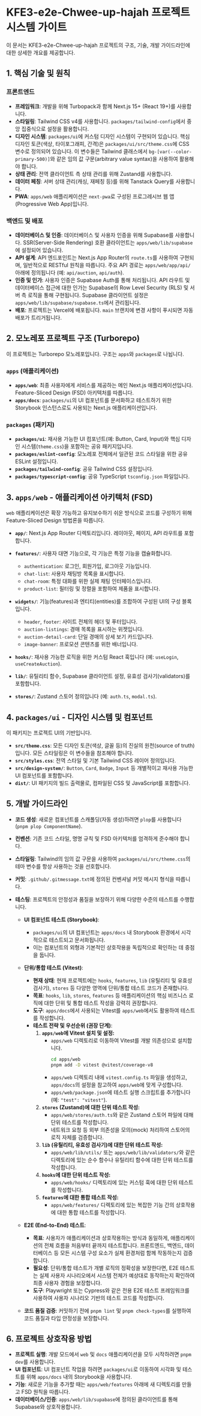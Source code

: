 # KFE3-e2e-Chwee-up-hajah 프로젝트 시스템 가이트

이 문서는 KFE3-e2e-Chwee-up-hajah 프로젝트의 구조, 기술, 개발 가이드라인에 대한 상세한 개요를 제공합니다.

## 1. 핵심 기술 및 원칙

### 프론트엔드
- **프레임워크**: 개발을 위해 Turbopack과 함께 Next.js 15+ (React 19+)를 사용합니다.
- **스타일링**: Tailwind CSS v4를 사용합니다. `packages/tailwind-config`에서 중앙 집중식으로 설정을 활용합니다.
- **디자인 시스템**: `packages/ui`에 커스텀 디자인 시스템이 구현되어 있습니다. 핵심 디자인 토큰(색상, 타이포그래피, 간격)은 `packages/ui/src/theme.css`에 CSS 변수로 정의되어 있습니다. 이 변수들은 Tailwind 클래스에서 `bg-[var(--color-primary-500)]`와 같은 임의 값 구문(arbitrary value syntax)을 사용하여 활용해야 합니다.
- **상태 관리**: 전역 클라이언트 측 상태 관리를 위해 Zustand를 사용합니다.
- **데이터 페칭**: 서버 상태 관리(캐싱, 재페칭 등)를 위해 Tanstack Query를 사용합니다.
- **PWA**: `apps/web` 애플리케이션은 `next-pwa`로 구성된 프로그레시브 웹 앱(Progressive Web App)입니다.

### 백엔드 및 배포
- **데이터베이스 및 인증**: 데이터베이스 및 사용자 인증을 위해 Supabase를 사용합니다. SSR(Server-Side Rendering) 호환 클라이언트는 `apps/web/lib/supabase`에 설정되어 있습니다.
- **API 설계**: API 엔드포인트는 Next.js App Router의 `route.ts`를 사용하여 구현되며, 일반적으로 RESTful 원칙을 따릅니다. 주요 API 경로는 `apps/web/app/api/` 아래에 정의됩니다 (예: `api/auction`, `api/auth`).
- **인증 및 인가**: 사용자 인증은 Supabase Auth를 통해 처리됩니다. API 라우트 및 데이터베이스 접근에 대한 인가는 Supabase의 Row Level Security (RLS) 및 서버 측 로직을 통해 구현됩니다. Supabase 클라이언트 설정은 `apps/web/lib/supabase/supabase.ts`에서 관리됩니다.
- **배포**: 프로젝트는 Vercel에 배포됩니다. `main` 브랜치에 변경 사항이 푸시되면 자동 배포가 트리거됩니다.

## 2. 모노레포 프로젝트 구조 (Turborepo)

이 프로젝트는 Turborepo 모노레포입니다. 구조는 `apps`와 `packages`로 나뉩니다.

### `apps` (애플리케이션)
- **`apps/web`**: 최종 사용자에게 서비스를 제공하는 메인 Next.js 애플리케이션입니다. Feature-Sliced Design (FSD) 아키텍처를 따릅니다.
- **`apps/docs`**: `packages/ui`의 UI 컴포넌트를 문서화하고 테스트하기 위한 Storybook 인스턴스로도 사용되는 Next.js 애플리케이션입니다.

### `packages` (패키지)
- **`packages/ui`**: 재사용 가능한 UI 컴포넌트(예: Button, Card, Input)와 핵심 디자인 시스템(`theme.css`)을 포함하는 공유 패키지입니다.
- **`packages/eslint-config`**: 모노레포 전체에서 일관된 코드 스타일을 위한 공유 ESLint 설정입니다.
- **`packages/tailwind-config`**: 공유 Tailwind CSS 설정입니다.
- **`packages/typescript-config`**: 공유 TypeScript `tsconfig.json` 파일입니다.

## 3. `apps/web` - 애플리케이션 아키텍처 (FSD)

`web` 애플리케이션은 확장 가능하고 유지보수하기 쉬운 방식으로 코드를 구성하기 위해 Feature-Sliced Design 방법론을 따릅니다.

- **`app/`**: Next.js App Router 디렉토리입니다. 레이아웃, 페이지, API 라우트를 포함합니다.

- **`features/`**: 사용자 대면 기능으로, 각 기능은 특정 기능을 캡슐화합니다.
    - `authentication`: 로그인, 회원가입, 로그아웃 기능입니다.
    - `chat-list`: 사용자 채팅방 목록을 표시합니다.
    - `chat-room`: 특정 대화를 위한 실제 채팅 인터페이스입니다.
    - `product-list`: 필터링 및 정렬을 포함하여 제품을 표시합니다.
- **`widgets/`**: 기능(features)과 엔티티(entities)를 조합하여 구성된 UI의 구성 블록입니다.
    - `header`, `footer`: 사이트 전체의 헤더 및 푸터입니다.
    - `auction-listings`: 경매 목록을 표시하는 위젯입니다.
    - `auction-detail-card`: 단일 경매의 상세 보기 카드입니다.
    - `image-banner`: 프로모션 콘텐츠를 위한 배너입니다.
- **`hooks/`**: 재사용 가능한 로직을 위한 커스텀 React 훅입니다 (예: `useLogin`, `useCreateAuction`).
- **`lib/`**: 유틸리티 함수, Supabase 클라이언트 설정, 유효성 검사기(validators)를 포함합니다.
- **`stores/`**: Zustand 스토어 정의입니다 (예: `auth.ts`, `modal.ts`).

## 4. `packages/ui` - 디자인 시스템 및 컴포넌트

이 패키지는 프로젝트 UI의 기반입니다.

- **`src/theme.css`**: 모든 디자인 토큰(색상, 글꼴 등)의 진실의 원천(source of truth)입니다. 모든 스타일링은 이 변수들을 참조해야 합니다.
- **`src/styles.css`**: 전역 스타일 및 기본 Tailwind CSS 레이어 정의입니다.
- **`src/design-system/`**: `Button`, `Card`, `Badge`, `Input` 등 개별적이고 재사용 가능한 UI 컴포넌트를 포함합니다.
- **`dist/`**: UI 패키지의 빌드 출력물로, 컴파일된 CSS 및 JavaScript를 포함합니다.

## 5. 개발 가이드라인

- **코드 생성**: 새로운 컴포넌트를 스캐폴딩(자동 생성)하려면 `plop`를 사용합니다 (`pnpm plop ComponentName`).
- **컨벤션**: 기존 코드 스타일, 명명 규칙 및 FSD 아키텍처를 엄격하게 준수해야 합니다.
- **스타일링**: Tailwind의 임의 값 구문을 사용하여 `packages/ui/src/theme.css`의 테마 변수를 항상 사용하는 것을 선호합니다.
- **커밋**: `.github/.gitmessage.txt`에 정의된 컨벤셔널 커밋 메시지 형식을 따릅니다.
- **테스팅**:
    프로젝트의 안정성과 품질을 보장하기 위해 다양한 수준의 테스트를 수행합니다.

    - **UI 컴포넌트 테스트 (Storybook)**:
        - `packages/ui`의 UI 컴포넌트는 `apps/docs` 내 Storybook 환경에서 시각적으로 테스트되고 문서화됩니다.
        - 이는 컴포넌트의 외형과 기본적인 상호작용을 독립적으로 확인하는 데 중점을 둡니다.

    - **단위/통합 테스트 (Vitest)**:
        - **현재 상태**: 현재 프로젝트에는 `hooks`, `features`, `lib` (유틸리티 및 유효성 검사기), `stores` 등 다양한 영역에 단위/통합 테스트 코드가 존재합니다.
        - **목표**: `hooks`, `lib`, `stores`, `features` 등 애플리케이션의 핵심 비즈니스 로직에 대한 단위 및 통합 테스트 작성을 강력히 권장합니다.
        - **도구**: `apps/docs`에서 사용되는 Vitest를 `apps/web`에서도 활용하여 테스트를 작성합니다.
        - **테스트 전략 및 우선순위 (권장 단계)**:
            1.  **`apps/web`에 Vitest 설치 및 설정:**
                *   `apps/web` 디렉토리로 이동하여 Vitest를 개발 의존성으로 설치합니다.
                    ```bash
                    cd apps/web
                    pnpm add -D vitest @vitest/coverage-v8
                    ```
                *   `apps/web` 디렉토리 내에 `vitest.config.ts` 파일을 생성하고, `apps/docs`의 설정을 참고하여 `apps/web`에 맞게 구성합니다.
                *   `apps/web/package.json`에 테스트 실행 스크립트를 추가합니다 (예: `"test": "vitest"`).
            2.  **`stores` (Zustand)에 대한 단위 테스트 작성:**
                *   `apps/web/stores/auth.ts`와 같은 Zustand 스토어 파일에 대해 단위 테스트를 작성합니다.
                *   네트워크 요청 등 외부 의존성을 모의(mock) 처리하여 스토어의 로직 자체를 검증합니다.
            3.  **`lib` (유틸리티, 유효성 검사기)에 대한 단위 테스트 작성:**
                *   `apps/web/lib/utils/` 또는 `apps/web/lib/validators/`와 같은 디렉토리에 있는 순수 함수나 유틸리티 함수에 대한 단위 테스트를 작성합니다.
            4.  **`hooks`에 대한 단위 테스트 작성:**
                *   `apps/web/hooks/` 디렉토리에 있는 커스텀 훅에 대한 단위 테스트를 작성합니다.
            5.  **`features`에 대한 통합 테스트 작성:**
                *   `apps/web/features/` 디렉토리에 있는 복잡한 기능 간의 상호작용에 대한 통합 테스트를 작성합니다.

    - **E2E (End-to-End) 테스트**:
        - **목표**: 사용자가 애플리케이션과 상호작용하는 방식과 동일하게, 애플리케이션의 전체 흐름을 처음부터 끝까지 테스트합니다. 프론트엔드, 백엔드, 데이터베이스 등 모든 시스템 구성 요소가 실제 환경처럼 함께 작동하는지 검증합니다.
        - **필요성**: 단위/통합 테스트가 개별 로직의 정확성을 보장한다면, E2E 테스트는 실제 사용자 시나리오에서 시스템 전체가 예상대로 동작하는지 확인하여 최종 사용자 경험을 보장합니다.
        - **도구**: Playwright 또는 Cypress와 같은 전용 E2E 테스트 프레임워크를 사용하여 사용자 시나리오 기반의 테스트 코드를 작성합니다.

    - **코드 품질 검증**: 커밋하기 전에 `pnpm lint` 및 `pnpm check-types`를 실행하여 코드 품질과 타입 안정성을 보장합니다.

## 6. 프로젝트 상호작용 방법

- **프로젝트 실행**: 개발 모드에서 `web` 및 `docs` 애플리케이션을 모두 시작하려면 `pnpm dev`를 사용합니다.
- **UI 컴포넌트**: UI 컴포넌트 작업을 하려면 `packages/ui`로 이동하여 시각화 및 테스트를 위해 `apps/docs` 내의 Storybook을 사용합니다.
- **기능**: 새로운 기능을 추가할 때는 `apps/web/features` 아래에 새 디렉토리를 만들고 FSD 원칙을 따릅니다.
- **데이터베이스/인증**: `apps/web/lib/supabase`에 정의된 클라이언트를 통해 Supabase와 상호작용합니다.

<!-- Test Discord notification on dev branch - Attempt 2 -->